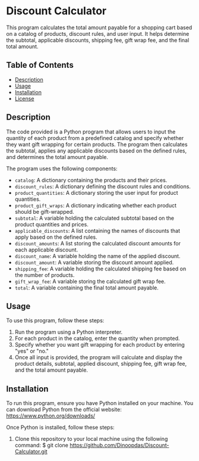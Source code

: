 # Discount Calculator

This program calculates the total amount payable for a shopping cart based on a catalog of products, discount rules, and user input. It helps determine the subtotal, applicable discounts, shipping fee, gift wrap fee, and the final total amount.

## Table of Contents
- [Description](#description)
- [Usage](#usage)
- [Installation](#installation)
- [License](#license)

## Description

The code provided is a Python program that allows users to input the quantity of each product from a predefined catalog and specify whether they want gift wrapping for certain products. The program then calculates the subtotal, applies any applicable discounts based on the defined rules, and determines the total amount payable.

The program uses the following components:
- `catalog`: A dictionary containing the products and their prices.
- `discount_rules`: A dictionary defining the discount rules and conditions.
- `product_quantities`: A dictionary storing the user input for product quantities.
- `product_gift_wraps`: A dictionary indicating whether each product should be gift-wrapped.
- `subtotal`: A variable holding the calculated subtotal based on the product quantities and prices.
- `applicable_discounts`: A list containing the names of discounts that apply based on the defined rules.
- `discount_amounts`: A list storing the calculated discount amounts for each applicable discount.
- `discount_name`: A variable holding the name of the applied discount.
- `discount_amount`: A variable storing the discount amount applied.
- `shipping_fee`: A variable holding the calculated shipping fee based on the number of products.
- `gift_wrap_fee`: A variable storing the calculated gift wrap fee.
- `total`: A variable containing the final total amount payable.

## Usage

To use this program, follow these steps:
1. Run the program using a Python interpreter.
2. For each product in the catalog, enter the quantity when prompted.
3. Specify whether you want gift wrapping for each product by entering "yes" or "no."
4. Once all input is provided, the program will calculate and display the product details, subtotal, applied discount, shipping fee, gift wrap fee, and the total amount payable.

## Installation

To run this program, ensure you have Python installed on your machine. You can download Python from the official website: https://www.python.org/downloads/

Once Python is installed, follow these steps:
1. Clone this repository to your local machine using the following command:
       $ git clone https://github.com/Dinoopdas/Discount-Calculator.git
